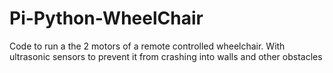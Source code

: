 Pi-Python-WheelChair
====================

Code to run a the 2 motors of a remote controlled wheelchair. With ultrasonic sensors to prevent it from crashing into walls and other obstacles
